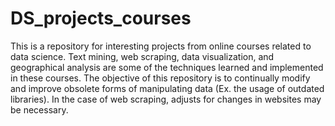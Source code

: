 # DS_projects_courses
This is a repository for interesting projects from online courses related to data science. Text mining, web scraping, data visualization, and geographical analysis
are some of the techniques learned and implemented in these courses. The objective of this repository is to continually modify and improve obsolete forms of manipulating data (Ex. the usage of outdated libraries). In the case of web scraping, adjusts for changes in websites may be necessary.
